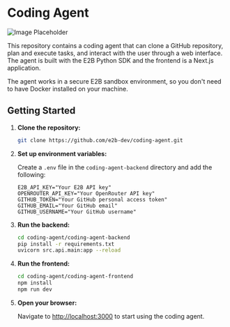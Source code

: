 # Coding Agent

![Image Placeholder](https://via.placeholder.com/800x400.png?text=Coding+Agent+In+Action)

This repository contains a coding agent that can clone a GitHub repository, plan and execute tasks, and interact with the user through a web interface. The agent is built with the E2B Python SDK and the frontend is a Next.js application.

The agent works in a secure E2B sandbox environment, so you don't need to have Docker installed on your machine.

## Getting Started

1.  **Clone the repository:**

    ```bash
    git clone https://github.com/e2b-dev/coding-agent.git
    ```

2.  **Set up environment variables:**

    Create a `.env` file in the `coding-agent-backend` directory and add the following:

    ```
    E2B_API_KEY="Your E2B API key"
    OPENROUTER_API_KEY="Your OpenRouter API key"
    GITHUB_TOKEN="Your GitHub personal access token"
    GITHUB_EMAIL="Your GitHub email"
    GITHUB_USERNAME="Your GitHub username"
    ```

3.  **Run the backend:**

    ```bash
    cd coding-agent/coding-agent-backend
    pip install -r requirements.txt
    uvicorn src.api.main:app --reload
    ```

4.  **Run the frontend:**

    ```bash
    cd coding-agent/coding-agent-frontend
    npm install
    npm run dev
    ```

5.  **Open your browser:**

    Navigate to [http://localhost:3000](http://localhost:3000) to start using the coding agent.
